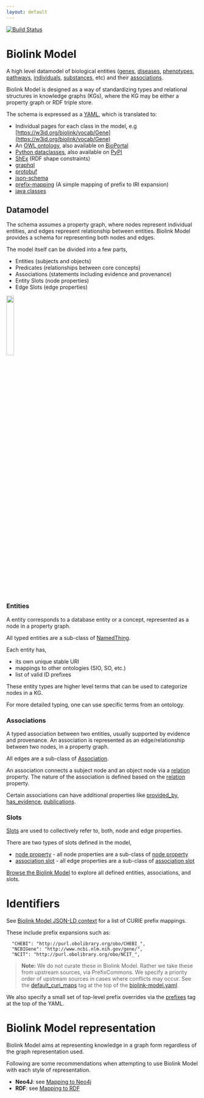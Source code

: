 ```yaml
---
layout: default
---
```


[![Build Status](https://travis-ci.org/biolink/biolink-model.svg?branch=master)](https://travis-ci.org/biolink/biolink-model)

# Biolink Model

A high level datamodel of biological entities ([genes](docs/Gene), [diseases](docs/Disease),
[phenotypes](docs/Phenotype), [pathways](docs/Pathway), [individuals](docs/IndividualOrganism), [substances](docs/ChemicalSubstance), etc) and their
[associations](docs/Association).

Biolink Model is designed as a way of standardizing types and relational structures in knowledge graphs (KGs), 
where the KG may be either a property graph or RDF triple store.

The schema is expressed as a [YAML](https://github.com/biolink/biolink-model/blob/master/biolink-model.yaml), which is translated to:

 * Individual pages for each class in the model, e.g [https://w3id.org/biolink/vocab/Gene](https://w3id.org/biolink/vocab/Gene)
 * An [OWL ontology](biolink-model.owl.ttl), also available on [BioPortal](https://bioportal.bioontology.org/ontologies/BIOLINK)
 * [Python dataclasses](biolink/model.py), also available on [PyPI](https://pypi.org/project/biolink-model/)
 * [ShEx](biolink-model.shex) (RDF shape constraints)
 * [graphql](biolink-model.graphql) 
 * [protobuf](biolink-model.proto) 
 * [json-schema](json-schema/biolink-model.json) 
 * [prefix-mapping](prefix-map/biolink-model-prefix-map.json)  (A simple mapping of prefix to IRI expansion)
 * [java classes](java/BiolinkModel.java)

## Datamodel

The schema assumes a property graph, where nodes represent individual entities, and edges represent relationship 
between entities. Biolink Model provides a schema for representing both nodes and edges.


The model itself can be divided into a few parts,
* Entities (subjects and objects)
* Predicates (relationships between core concepts)
* Associations (statements including evidence and provenance)
* Entity Slots (node properties)
* Edge Slots (edge properties)

<img src="../images/model-onion.png" width="20%">


### Entities

A entity corresponds to a database entity or a concept, represented as a node in a property graph.

All typed entities are a sub-class of [NamedThing](docs/NamedThing).
 

Each entity has,
- its own unique stable URI
- mappings to other ontologies (SIO, SO, etc.)
- list of valid ID prefixes

These entity types are higher level terms that can be used to categorize nodes in a KG. 

For more detailed typing, one can use specific terms from an ontology.


### Associations

A typed association between two entities, usually supported by evidence and provenance. 
An association is represented as an edge/relationship between two nodes, in a property graph.

All edges are a sub-class of [Association](docs/Association).

An association connects a subject node and an object node via a [relation](docs/relation) property.
The nature of the association is defined based on the [relation](docs/relation) property.

Certain associations can have additional properties like [provided_by](docs/provided_by), 
[has_evidence](docs/has_evidence), [publications](docs/publications).


### Slots

[Slots](docs#slots) are used to collectively refer to, both, node and edge properties.

There are two types of slots defined in the model,
- [node property](docs/node_property) - all node properties are a sub-class of [node property](docs/node_property)
- [association slot](docs/association_slot) - all edge properties are a sub-class of [association slot](docs/association_slot)


[Browse the Biolink Model](docs/) to explore all defined entities, associations, and slots.


# Identifiers

See [Biolink Model JSON-LD context](context.jsonld) for a list of CURIE prefix mappings.

These include prefix expansions such as:

      "CHEBI": "http://purl.obolibrary.org/obo/CHEBI_",
      "NCBIGene": "http://www.ncbi.nlm.nih.gov/gene/",
      "NCIT": "http://purl.obolibrary.org/obo/NCIT_",


> **Note:** We do not curate these in Biolink Model. Rather we take these from upstream sources, 
via PrefixCommons. We specify a priority order of upstream sources in cases where conflicts may occur. 
See the [default_curi_maps](https://biolink.github.io/biolinkml/docs/default_curi_maps) tag at the 
top of the [biolink-model.yaml](biolink-model.yaml). 

We also specify a small set of top-level prefix overrides via the [prefixes](https://biolink.github.io/biolinkml/docs/prefixes) 
tag at the top of the YAML.


# Biolink Model representation

Biolink Model aims at representing knowledge in a graph form regardless of the graph representation used.

Following are some recommendations when attempting to use Biolink Model with each style of representation. 

- **Neo4J**: see [Mapping to Neo4j](about/mapping-neo4j)
- **RDF**: see [Mapping to RDF](about/mapping-rdf)
